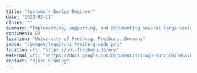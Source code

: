 ```yaml
---
title: "Systems / DevOps Engineer"
date: "2022-03-11"
closes: ""
summary: "Implementing, supporting, and documenting several large-scale application systems. This role includes, but is not limited to, the installation, modification, testing, and upgrades of applications, operating systems, file systems, hardware, and cloud environments. The work will be carried out together with other administrators."
continent: EU
location: "University of Freiburg, Freiburg, Germany"
image: "/images/logos/uni-freiburg-wide.png"
location_url: "https://uni-freiburg.de/en/"
external_url: "hhttps://docs.google.com/document/d/1iwg6Fsurzo8WITeGS7BD75E7cnzuVKKKRosVapCT4XA/preview"
contact: "Björn Grüning"
---
```

